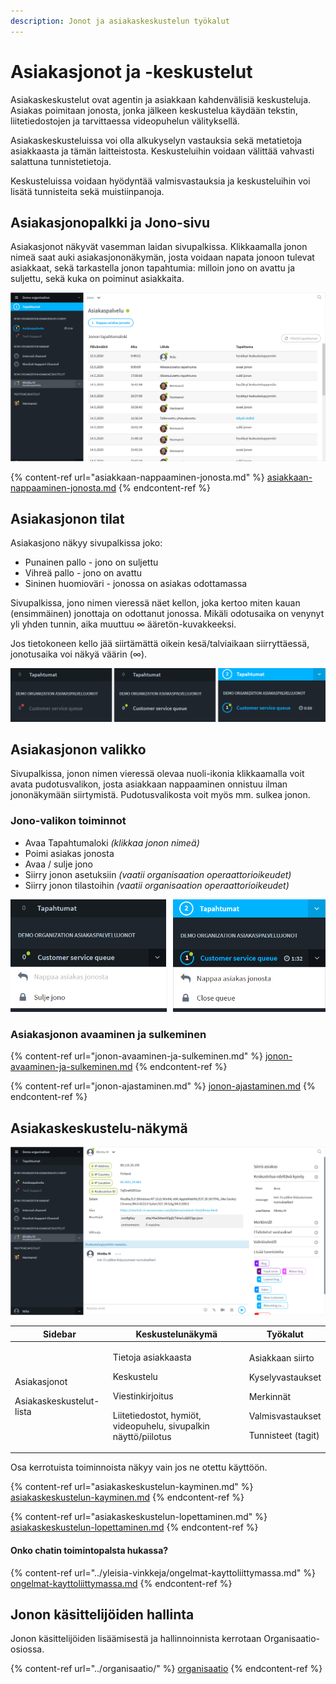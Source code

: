 ```yaml
---
description: Jonot ja asiakaskeskustelun työkalut
---
```


# Asiakasjonot ja -keskustelut

Asiakaskeskustelut ovat agentin ja asiakkaan kahdenvälisiä keskusteluja. Asiakas poimitaan jonosta, jonka jälkeen keskustelua käydään tekstin, liitetiedostojen ja tarvittaessa videopuhelun välityksellä.

Asiakaskeskusteluissa voi olla alkukyselyn vastauksia sekä metatietoja asiakkaasta ja tämän laitteistosta. Keskusteluihin voidaan välittää vahvasti salattuna tunnistetietoja.

Keskusteluissa voidaan hyödyntää valmisvastauksia ja keskusteluihin voi lisätä tunnisteita sekä muistiinpanoja.

## Asiakasjonopalkki ja Jono-sivu

Asiakasjonot näkyvät vasemman laidan sivupalkissa. Klikkaamalla jonon nimeä saat auki asiakasjononäkymän, josta voidaan napata jonoon tulevat asiakkaat, sekä tarkastella jonon tapahtumia: milloin jono on avattu ja suljettu, sekä kuka on poiminut asiakkaita.

![Asiakasjono sivupalkissa sekä jononäkymä](<../.gitbook/assets/customerchat-queue-and-queue-log (1).png>)

{% content-ref url="asiakkaan-nappaaminen-jonosta.md" %}
[asiakkaan-nappaaminen-jonosta.md](asiakkaan-nappaaminen-jonosta.md)
{% endcontent-ref %}

## Asiakasjonon tilat

Asiakasjono näkyy sivupalkissa joko:&#x20;

* Punainen pallo - jono on suljettu
* Vihreä pallo - jono on avattu&#x20;
* Sininen huomioväri - jonossa on asiakas odottamassa

Sivupalkissa, jono nimen vieressä näet kellon, joka kertoo miten kauan (ensimmäinen) jonottaja on odottanut jonossa. Mikäli odotusaika on venynyt yli yhden tunnin, aika muuttuu ∞ ääretön-kuvakkeeksi.

Jos tietokoneen kello jää siirtämättä oikein kesä/talviaikaan siirryttäessä, jonotusaika voi näkyä väärin (∞).&#x20;

![Asiakasjono sivupalkissa: Suljettu (punainen), avattu (vihreä), asiakas jonossa (sininen)](../.gitbook/assets/queue-status-activity-fi.png)

## Asiakasjonon valikko

Sivupalkissa, jonon nimen vieressä olevaa nuoli-ikonia klikkaamalla voit avata pudotusvalikon, josta asiakkaan nappaaminen onnistuu ilman jononäkymään siirtymistä. Pudotusvalikosta voit myös mm. sulkea jonon.

### **Jono-valikon toiminnot**

* Avaa Tapahtumaloki _(klikkaa jonon nimeä)_
* Poimi asiakas jonosta
* Avaa / sulje jono
* Siirry jonon asetuksiin _(vaatii organisaation operaattorioikeudet)_
* Siirry jonon tilastoihin _(vaatii organisaation operaattorioikeudet)_

![Asiakasjonon valikko. Saat avattua valikon klikkaamalla nuoli-ikonia.](../.gitbook/assets/sidebar-queue-bar-menus-fi.png)

### Asiakasjonon avaaminen ja sulkeminen

{% content-ref url="jonon-avaaminen-ja-sulkeminen.md" %}
[jonon-avaaminen-ja-sulkeminen.md](jonon-avaaminen-ja-sulkeminen.md)
{% endcontent-ref %}

{% content-ref url="jonon-ajastaminen.md" %}
[jonon-ajastaminen.md](jonon-ajastaminen.md)
{% endcontent-ref %}

## Asiakaskeskustelu-näkymä <a href="#asiakaskeskustelu-nakyma" id="asiakaskeskustelu-nakyma"></a>

![Asiakaskeskustelu-näkymä](../.gitbook/assets/customerchat-start.png)

| Sidebar                                                          | Keskustelunäkymä                                                                                                                         | Työkalut                                                                                                        |
| ---------------------------------------------------------------- | ---------------------------------------------------------------------------------------------------------------------------------------- | --------------------------------------------------------------------------------------------------------------- |
| <p>Asiakasjonot</p><p>Asiakaskeskustelut-lista</p><p></p><p></p> | <p>Tietoja asiakkaasta</p><p>Keskustelu</p><p>Viestinkirjoitus</p><p>Liitetiedostot, hymiöt, videopuhelu, sivupalkin näyttö/piilotus</p> | <p>Asiakkaan siirto</p><p>Kyselyvastaukset</p><p>Merkinnät</p><p>Valmisvastaukset</p><p>Tunnisteet (tagit) </p> |

Osa kerrotuista toiminnoista näkyy vain jos ne otettu käyttöön.

{% content-ref url="asiakaskeskustelun-kayminen.md" %}
[asiakaskeskustelun-kayminen.md](asiakaskeskustelun-kayminen.md)
{% endcontent-ref %}

{% content-ref url="asiakaskeskustelun-lopettaminen.md" %}
[asiakaskeskustelun-lopettaminen.md](asiakaskeskustelun-lopettaminen.md)
{% endcontent-ref %}

#### Onko chatin toimintopalsta hukassa?

{% content-ref url="../yleisia-vinkkeja/ongelmat-kayttoliittymassa.md" %}
[ongelmat-kayttoliittymassa.md](../yleisia-vinkkeja/ongelmat-kayttoliittymassa.md)
{% endcontent-ref %}

## Jonon käsittelijöiden hallinta <a href="#jonon-kasittelijoiden-hallinta" id="jonon-kasittelijoiden-hallinta"></a>

Jonon käsittelijöiden lisäämisestä ja hallinnoinnista kerrotaan Organisaatio-osiossa.

{% content-ref url="../organisaatio/" %}
[organisaatio](../organisaatio/)
{% endcontent-ref %}
